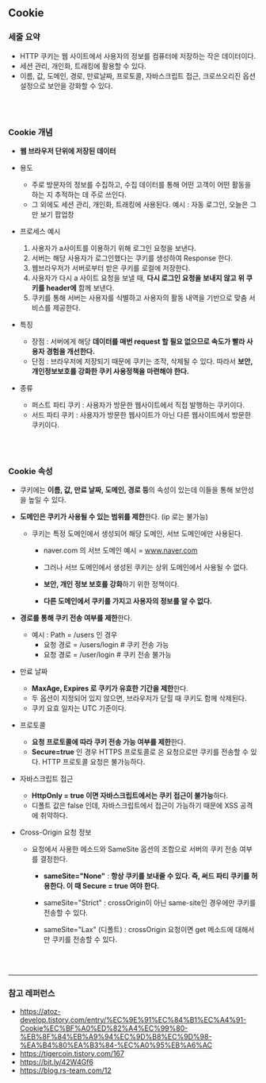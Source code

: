 ## Cookie



### 세줄 요약

* HTTP 쿠키는 웹 사이트에서 사용자의 정보를 컴퓨터에 저장하는 작은 데이터이다. 
* 세션 관리, 개인화, 트래킹에 활용할 수 있다.
* 이름, 값, 도메인, 경로, 만료날짜, 프로토콜, 자바스크립트 접근, 크로쓰오리진 옵션 설정으로 보안을 강화할 수 있다.

<br/>
<br/>



### Cookie 개념


* **웹 브라우저 단위에 저장된 데이터**
* 용도
  * 주로 방문자의 정보를 수집하고, 수집 데이터를 통해 어떤 고객이 어떤 활동을 하는 지 추적하는 데 주로 쓰인다.
  * 그 외에도 세션 관리, 개인화, 트래킹에 사용된다. 예시 : 자동 로그인, 오늘은 그만 보기 팝업창
* 프로세스 예시
  1. 사용자가 a사이트를 이용하기 위해 로그인 요청을 보낸다.
  2. 서버는 해당 사용자가 로그인했다는 쿠키를 생성하여 Response 한다.
  3. 웹브라우저가 서버로부터 받은 쿠키를 로컬에 저장한다.
  4. 사용자가 다시 a 사이트 요청을 보낼 때, **다시 로그인 요청을 보내지 않고 위 쿠키를 header에** 함께 보낸다.
  5. 쿠키를 통해 서버는 사용자를 식별하고 사용자의 활동 내역을 기반으로 맞춤 서비스를 제공한다. 

* 특징
  * 장점 : 서버에게 해당 **데이터를 매번 request 할 필요 없으므로 속도가 빨라 사용자 경험을 개선한다.**
  * 단점 : 브라우저에 저장되기 때문에 쿠키는 조작, 삭제될 수 있다. 따라서 **보안, 개인정보보호를 강화한 쿠키 사용정책을 마련해야 한다.** 
* 종류
  - 퍼스트 파티 쿠키 : 사용자가 방문한 웹사이트에서 직접 발행하는 쿠키이다.
  - 서드 파티 쿠키 : 사용자가 방문한 웹사이트가 아닌 다른 웹사이트에서 방문한 쿠키이다.

<br/>
<br/>


### Cookie 속성

- 쿠키에는 **이름, 값, 만료 날짜, 도메인, 경로 등**의 속성이 있는데 이들을 통해 보안성을 높일 수 있다.

- **도메인은 쿠키가 사용될 수 있는 범위를 제한**한다. (ip 로는 불가능)

  - 쿠키는 특정 도메인에서 생성되어 해당 도메인, 서브 도메인에만 사용된다. 

    - naver.com 의 서브 도메인 예시 = www.naver.com
    - 그러나 서브 도메인에서 생성된 쿠키는 상위 도메인에서 사용될 수 없다. 

    - **보안, 개인 정보 보호를 강화**하기 위한 정책이다. 
    - **다른 도메인에서 쿠키를 가지고 사용자의 정보를 알 수 없다.**

- **경로를 통해 쿠키 전송 여부를 제한**한다.
  - 예시 : Path = /users 인 경우
    - 요청 경로 = /users/login # 쿠키 전송 가능
    - 요청 경로 = /user/login # 쿠키 전송 불가능

* 만료 날짜

  * **MaxAge, Expires 로 쿠키가 유효한 기간을 제한**한다. 
  * 두 옵션이 지정되어 있지 않으면, 브라우저가 닫힐 때 쿠키도 함께 삭제된다.
  * 쿠키 요효 일자는 UTC 기준이다.

* 프로토콜

  * **요청 프로토콜에 따라 쿠키 전송 가능 여부를 제한**한다.
  * **Secure=true** 인 경우 HTTPS 프로토콜로 온 요청으로만 쿠키를 전송할 수 있다. HTTP 프로토콜 요청은 불가능하다.

* 자바스크립트 접근

  * **HttpOnly = true 이면 자바스크립트에서는 쿠키 접근이 불가능**하다. 
  * 디폴트 값은 false 인데, 자바스크립트에서 접근이 가능하기 때문에 XSS 공격에 취약하다. 

* Cross-Origin 요청 정보

  * 요청에서 사용한 메소드와 SameSite 옵션의 조합으로 서버의 쿠키 전송 여부를 결정한다.

    * **sameSite="None"** : **항상 쿠키를 보내줄 수 있다. 즉, 써드 파티 쿠키를 허용한다. 이 때 Secure = true 여야 한다.**

    * sameSite="Strict" : crossOrigin이 아닌 same-site인 경우에만 쿠키를 전송할 수 있다.

    * sameSite="Lax" (디폴트) : crossOrigin 요청이면 get 메소드에 대해서만 쿠키를 전송할 수 있다. 

      



<br/>

<br/>



<hr/>

### 참고 레퍼런스

- https://atoz-develop.tistory.com/entry/%EC%9E%91%EC%84%B1%EC%A4%91-Cookie%EC%BF%A0%ED%82%A4%EC%99%80-%EB%8F%84%EB%A9%94%EC%9D%B8%EC%9D%98-%EA%B4%80%EA%B3%84-%EC%A0%95%EB%A6%AC
- https://tigercoin.tistory.com/167
- https://bit.ly/42W4Gf6
- https://blog.rs-team.com/12
